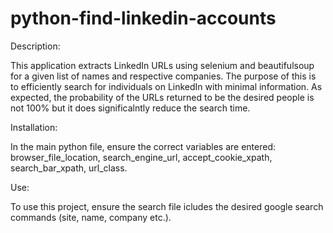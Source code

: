 # python-find-linkedin-accounts

Description:

This application extracts LinkedIn URLs using selenium and beautifulsoup for a given list of names and respective companies. The purpose of this is to efficiently search for individuals on LinkedIn with minimal information.
As expected, the probability of the URLs returned to be the desired people is not 100% but it does significalntly reduce the search time.

Installation:

In the main python file, ensure the correct variables are entered: browser_file_location, search_engine_url, accept_cookie_xpath, search_bar_xpath, url_class.

Use:

To use this project, ensure the search file icludes the desired google search commands (site, name, company etc.).
